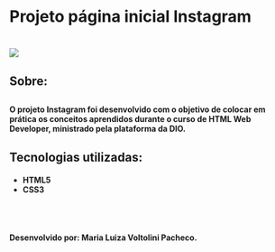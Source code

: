 <h1><strong>Projeto página inicial Instagram</strong><h1>
<img src="https://ik.imagekit.io/4gejuzuwusl/Projeto_klBDbQpr0IO.png?updatedAt=1641918481285">

<h2><strong>Sobre:</strong><h2>
<h4>O projeto <strong>Instagram</strong> foi desenvolvido com o objetivo de colocar em prática os conceitos aprendidos durante o curso de HTML Web Developer, ministrado pela plataforma da DIO.<h4>
<h2><strong>Tecnologias utilizadas:</strong></h2>
<h4>
<ul>
<li>HTML5</li>
<li>CSS3</li>
</ul>

<br><br>

<h4><strong>Desenvolvido por:</strong> Maria Luiza Voltolini Pacheco.<h4>